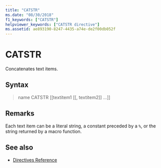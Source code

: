 ```yaml
---
title: "CATSTR"
ms.date: "08/30/2018"
f1_keywords: ["CATSTR"]
helpviewer_keywords: ["CATSTR directive"]
ms.assetid: ae893190-8247-4435-a74e-de2f00db052f
---
```

# CATSTR

Concatenates text items.

## Syntax

> name CATSTR [[textitem1 [[, textitem2]] ...]]

## Remarks

Each text item can be a literal string, a constant preceded by a `%`, or the string returned by a macro function.

## See also

- [Directives Reference](../../assembler/masm/directives-reference.md)
